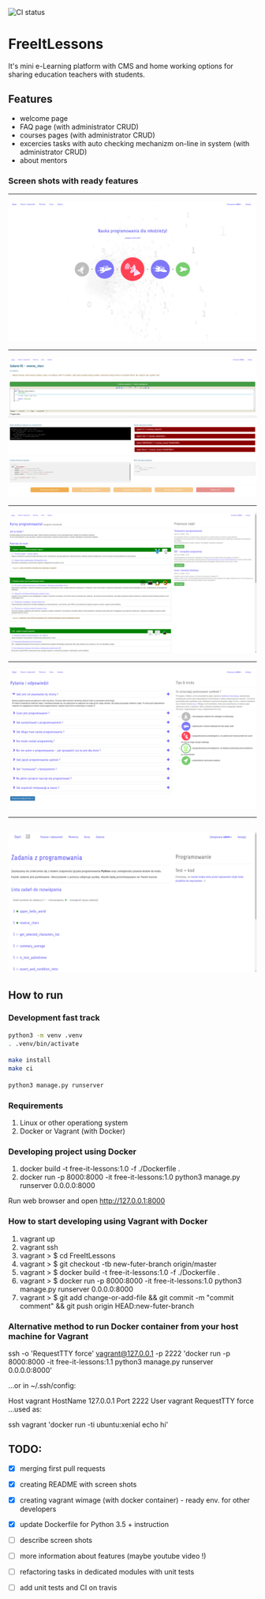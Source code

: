 ![CI status](https://github.com/bieli/FreeItLessons/actions/workflows/ci-checks.yaml/badge.svg)

# FreeItLessons

It's mini e-Learning platform with CMS and home working options for sharing education teachers with students.


## Features
- welcome page
- FAQ page (with administrator CRUD)
- courses pages (with administrator CRUD)
- excercies tasks with auto checking mechanizm on-line in system (with administrator CRUD)
- about mentors


### Screen shots with ready features

---
![](https://raw.githubusercontent.com/bieli/FreeItLessons/master/docs/img/FreeItLessons.1.png)

---
![](https://raw.githubusercontent.com/bieli/FreeItLessons/master/docs/img/FreeItLessons.2.png)

---
![](https://raw.githubusercontent.com/bieli/FreeItLessons/master/docs/img/FreeItLessons.3.png)

---
![](https://raw.githubusercontent.com/bieli/FreeItLessons/master/docs/img/FreeItLessons.4.png)

---
![](https://raw.githubusercontent.com/bieli/FreeItLessons/master/docs/img/FreeItLessons.5.png)
---


## How to run


### Development fast track

```bash
python3 -m venv .venv
. .venv/bin/activate

make install
make ci

python3 manage.py runserver
```



### Requirements

1. Linux or other operationg system
2. Docker or Vagrant (with Docker)

### Developing project using Docker

1. docker build -t free-it-lessons:1.0 -f ./Dockerfile .
2. docker run -p 8000:8000 -it free-it-lessons:1.0 python3 manage.py runserver 0.0.0.0:8000

Run web browser and open http://127.0.0.1:8000


### How to start developing using Vagrant with Docker

1. vagrant up
2. vagrant ssh
3. vagrant > $ cd FreeItLessons
4. vagrant > $ git checkout -tb new-futer-branch origin/master
5. vagrant > $ docker build -t free-it-lessons:1.0 -f ./Dockerfile .
6. vagrant > $ docker run -p 8000:8000 -it free-it-lessons:1.0 python3 manage.py runserver 0.0.0.0:8000
7. vagrant > $ git add change-or-add-file && git commit -m "commit comment" && git push origin HEAD:new-futer-branch

### Alternative method to run Docker container from your host machine for Vagrant

ssh -o 'RequestTTY force' vagrant@127.0.0.1 -p 2222 'docker run -p 8000:8000 -it free-it-lessons:1.1 python3 manage.py runserver 0.0.0.0:8000'

...or in ~/.ssh/config:

Host vagrant
    HostName 127.0.0.1
    Port 2222
    User vagrant
    RequestTTY force
...used as:

ssh vagrant 'docker run -ti ubuntu:xenial echo hi'

  


## TODO:
- [x] merging first pull requests
- [x] creating README with screen shots
- [x] creating vagrant wimage (with docker container) - ready env. for other developers
- [X] update Dockerfile for Python 3.5 + instruction
- [ ] describe screen shots
- [ ] more information about features (maybe youtube video !)
- [ ] refactoring tasks in dedicated modules with unit tests
- [ ] add unit tests and CI on travis

